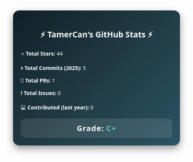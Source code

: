 <div align="center">
  <div style="
    background: linear-gradient(135deg, #0f2027, #203a43, #2c5364);
    color: #fff;
    padding: 20px;
    border-radius: 16px;
    box-shadow: 0 8px 20px rgba(0,0,0,0.4);
    width: 400px;
    font-family: 'Segoe UI', Tahoma, Geneva, Verdana, sans-serif;
    text-align: left;
  ">
    <h2 style="text-align:center; margin-bottom: 20px;">⚡ TamerCan's GitHub Stats ⚡</h2>
    <p>⭐ <b>Total Stars:</b> 44</p>
    <p>🌀 <b>Total Commits (2025):</b> 5</p>
    <p>🔀 <b>Total PRs:</b> 1</p>
    <p>❗ <b>Total Issues:</b> 0</p>
    <p>💻 <b>Contributed (last year):</b> 0</p>
    <div style="
      margin-top: 15px;
      background: rgba(255,255,255,0.1);
      padding: 12px;
      border-radius: 12px;
      text-align: center;
      font-size: 20px;
      font-weight: bold;
      letter-spacing: 1px;
    ">
      Grade: <span style="color:#4fd1c5;">C+</span>
    </div>
  </div>
</div>

